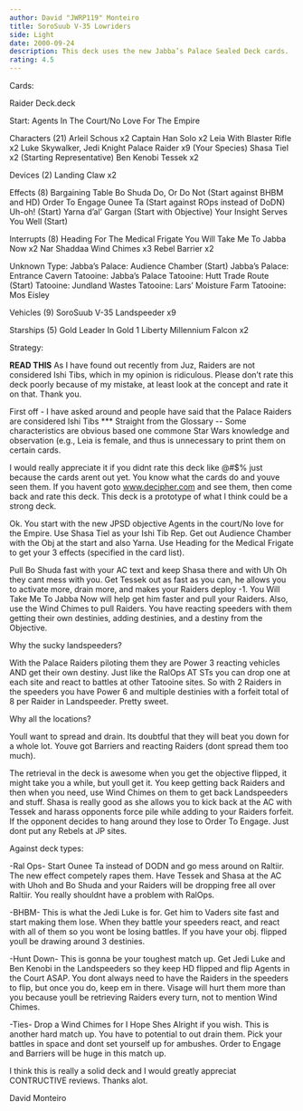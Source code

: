 ```yaml
---
author: David "JWRP119" Monteiro
title: SoroSuub V-35 Lowriders
side: Light
date: 2000-09-24
description: This deck uses the new Jabba’s Palace Sealed Deck cards.
rating: 4.5
---
```

Cards: 

Raider Deck.deck

Start:
Agents In The Court/No Love For The Empire


Characters (21)
Arleil Schous  x2
Captain Han Solo  x2
Leia With Blaster Rifle  x2
Luke Skywalker, Jedi Knight
Palace Raider  x9 (Your Species)
Shasa Tiel  x2 (Starting Representative)
Ben Kenobi
Tessek	x2

Devices (2)
Landing Claw  x2

Effects (8)
Bargaining Table
Bo Shuda
Do, Or Do Not (Start against BHBM and HD)
Order To Engage
Ounee Ta (Start against ROps instead of DoDN)
Uh-oh! (Start)
Yarna d’al’ Gargan (Start with Objective)
Your Insight Serves You Well (Start)

Interrupts (8)
Heading For The Medical Frigate
You Will Take Me To Jabba Now x2
Nar Shaddaa Wind Chimes  x3
Rebel Barrier  x2

Unknown Type:
Jabba’s Palace: Audience Chamber (Start)
Jabba’s Palace: Entrance Cavern
Tatooine: Jabba’s Palace
Tatooine: Hutt Trade Route (Start)
Tatooine: Jundland Wastes
Tatooine: Lars’ Moisture Farm
Tatooine: Mos Eisley

Vehicles (9)
SoroSuub V-35 Landspeeder  x9

Starships (5)
Gold Leader In Gold 1
Liberty
Millennium Falcon x2 

Strategy: 

**READ THIS**	As I have found out recently from Juz, Raiders are not considered Ishi Tibs, which in my opinion is ridiculous. Please don’t rate this deck poorly because of my mistake, at least look at the concept and rate it on that. Thank you.



First off - I have asked around and people have said that the Palace Raiders are considered Ishi Tibs *** Straight from the Glossary --  Some characteristics are obvious based one commone Star Wars knowledge and observation (e.g., Leia is female, and thus is unnecessary to print them on certain cards.

I would really appreciate it if you didnt rate this deck like @#$% just because the cards arent out yet. You know what the cards do and youve seen them. If you havent goto www.decipher.com and see them, then come back and rate this deck. This deck is a prototype of what I think could be a strong deck.

Ok. You start with the new JPSD objective Agents in the court/No love for the Empire. Use Shasa Tiel as your Ishi Tib Rep. Get out Audience Chamber with the Obj at the start and also Yarna. Use Heading for the Medical Frigate to get your 3 effects (specified in the card list).

Pull Bo Shuda fast with your AC text and keep Shasa there and with Uh Oh they cant mess with you. Get Tessek out as fast as you can, he allows you to activate more, drain more, and makes your Raiders deploy -1. You Will Take Me To Jabba Now will help get him faster and pull your Raiders. Also, use the Wind Chimes to pull Raiders. You have reacting speeders with them getting their own destinies, adding destinies, and a destiny from the Objective.

Why the sucky landspeeders?

With the Palace Raiders piloting them they are Power 3 reacting vehicles AND get their own destiny. Just like the RalOps AT STs you can drop one at each site and react to battles at other Tatooine sites. So with 2 Raiders in the speeders you have Power 6 and multiple destinies with a forfeit total of 8 per Raider in Landspeeder. Pretty sweet.

Why all the locations?

Youll want to spread and drain. Its doubtful that they will beat you down for a whole lot. Youve got Barriers and reacting Raiders (dont spread them too much).

The retrieval in the deck is awesome when you get the objective flipped, it might take you a while, but youll get it. You keep getting back Raiders and then when you need, use Wind Chimes on them to get back Landspeeders and stuff. Shasa is really good as she allows you to kick back at the AC with Tessek and harass opponents force pile while adding to your Raiders forfeit. If the opponent decides to hang around they lose to Order To Engage. Just dont put any Rebels at JP sites.

Against deck types:

-Ral Ops-
Start Ounee Ta instead of DODN and go mess around on Raltiir. The new effect competely rapes them. Have Tessek and Shasa at the AC with Uhoh and Bo Shuda and your Raiders will be dropping free all over Raltiir. You really shouldnt have a problem with RalOps.

-BHBM-
This is what the Jedi Luke is for. Get him to Vaders site fast and start making them lose. When they battle your speeders react, and react with all of them so you wont be losing battles. If you have your obj. flipped youll be drawing around 3 destinies.

-Hunt Down-
This is gonna be your toughest match up. Get Jedi Luke and Ben Kenobi in the Landspeeders so they keep HD flipped and flip Agents in the Court ASAP. You dont always need to have the Raiders in the speeders to flip, but once you do, keep em in there. Visage will hurt them more than you because youll be retrieving Raiders every turn, not to mention Wind Chimes.

-Ties-
Drop a Wind Chimes for I Hope Shes Alright if you wish. This is another hard match up. You have to potential to out drain them. Pick your battles in space and dont set yourself up for ambushes. Order to Engage and Barriers will be huge in this match up.

I think this is really a solid deck and I would greatly appreciat CONTRUCTIVE reviews. Thanks alot.

David Monteiro	  